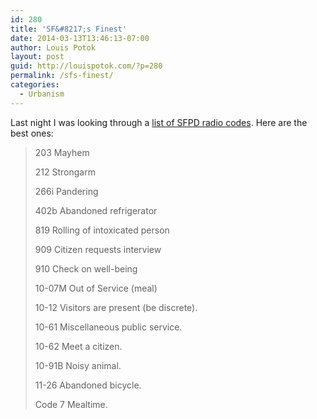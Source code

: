 ```yaml
---
id: 280
title: 'SF&#8217;s Finest'
date: 2014-03-13T13:46:13-07:00
author: Louis Potok
layout: post
guid: http://louispotok.com/?p=280
permalink: /sfs-finest/
categories:
  - Urbanism
---
```

Last night I was looking through a [list of SFPD radio codes](http://www.scansf.com/sfpd_radio_codes.txt). Here are the best ones:

> 203 Mayhem
> 
> 212 Strongarm
> 
> 266i Pandering
> 
> 402b Abandoned refrigerator
> 
> 819 Rolling of intoxicated person
> 
> 909 Citizen requests interview
> 
> 910 Check on well-being
> 
> 10-07M Out of Service (meal)
> 
> 10-12 Visitors are present (be discrete).
> 
> 10-61 Miscellaneous public service.
> 
> 10-62 Meet a citizen.
> 
> 10-91B Noisy animal.
> 
> 11-26 Abandoned bicycle.
> 
> Code 7 Mealtime.